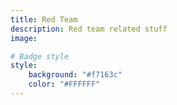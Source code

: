 ```yaml
---
title: Red Team
description: Red team related stuff
image:

# Badge style
style:
    background: "#f7163c"
    color: "#FFFFFF"
---
```

